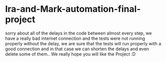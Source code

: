 # Ira-and-Mark-automation-final-project

sorry about all of the delays in the code between almost every step, we have a really bad internet connection and the tests were not running properly without the delay, we are sure that the tests will run properly with a good connection and in that case we can shorten the delays and even delete some of them..
We really hope you will like the Project :D
